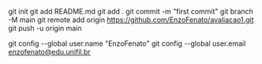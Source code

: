 git init
git add README.md
git add .
git commit -m "first commit"
git branch -M main
git remote add origin https://github.com/EnzoFenato/avaliacao1.git
git push -u origin main

git config --global user.name "EnzoFenato"
git config --global user.email enzofenato@edu.unifil.br
